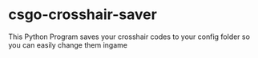 # csgo-crosshair-saver
This Python Program saves your crosshair codes to your config folder so you can easily change them ingame
